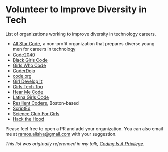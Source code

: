 # Volunteer to Improve Diversity in Tech
List of organizations working to improve diversity in technology careers.

* [All Star Code](http://www.allstarcode.org/), a non-profit organization that prepares diverse young men for careers in technology
* [Code2040](http://code2040.org)
* [Black Girls Code](http://www.blackgirlscode.com/)
* [Girls Who Code](https://girlswhocode.com/)
* [CoderDojo](https://coderdojo.com/)
* [code.org](http://code.org)
* [Girl Develop It](https://www.girldevelopit.com/)
* [Girls Tech Too](http://girlstechtoo.org/)
* [Hear Me Code](http://hearmecode.com/)
* [Latina Girls Code](http://www.latinagirlscode.org/)
* [Resilient Coders](http://www.resilientcoders.org/), Boston-based
* [ScriptEd](https://scripted.org/)
* [Science Club For Girls](http://www.scienceclubforgirls.org)
* [Hack the Hood](http://hackthehood.org)

Please feel free to open a PR and add your organization. You can also email me at ramos.alisha@gmail.com with your suggestion.

_This list was originally referenced in my talk, [Coding Is A Privilege](http://www.youtube.com/watch?v=PtKOzKNJF-s)._
